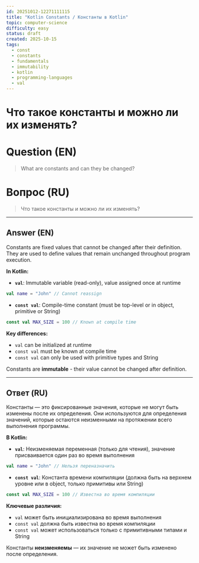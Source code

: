 ```yaml
---
id: 20251012-12271111115
title: "Kotlin Constants / Константы в Kotlin"
topic: computer-science
difficulty: easy
status: draft
created: 2025-10-15
tags:
  - const
  - constants
  - fundamentals
  - immutability
  - kotlin
  - programming-languages
  - val
---
```

# Что такое константы и можно ли их изменять?

# Question (EN)
> What are constants and can they be changed?

# Вопрос (RU)
> Что такое константы и можно ли их изменять?

---

## Answer (EN)

Constants are fixed values that cannot be changed after their definition. They are used to define values that remain unchanged throughout program execution.

**In Kotlin:**

- **`val`**: Immutable variable (read-only), value assigned once at runtime
```kotlin
val name = "John" // Cannot reassign
```

- **`const val`**: Compile-time constant (must be top-level or in object, primitive or String)
```kotlin
const val MAX_SIZE = 100 // Known at compile time
```

**Key differences:**
- `val` can be initialized at runtime
- `const val` must be known at compile time
- `const val` can only be used with primitive types and String

Constants are **immutable** - their value cannot be changed after definition.

---

## Ответ (RU)

Константы — это фиксированные значения, которые не могут быть изменены после их определения. Они используются для определения значений, которые остаются неизменными на протяжении всего выполнения программы.

**В Kotlin:**

- **`val`**: Неизменяемая переменная (только для чтения), значение присваивается один раз во время выполнения
```kotlin
val name = "John" // Нельзя переназначить
```

- **`const val`**: Константа времени компиляции (должна быть на верхнем уровне или в object, только примитивы или String)
```kotlin
const val MAX_SIZE = 100 // Известна во время компиляции
```

**Ключевые различия:**
- `val` может быть инициализирована во время выполнения
- `const val` должна быть известна во время компиляции
- `const val` может использоваться только с примитивными типами и String

Константы **неизменяемы** — их значение не может быть изменено после определения.

